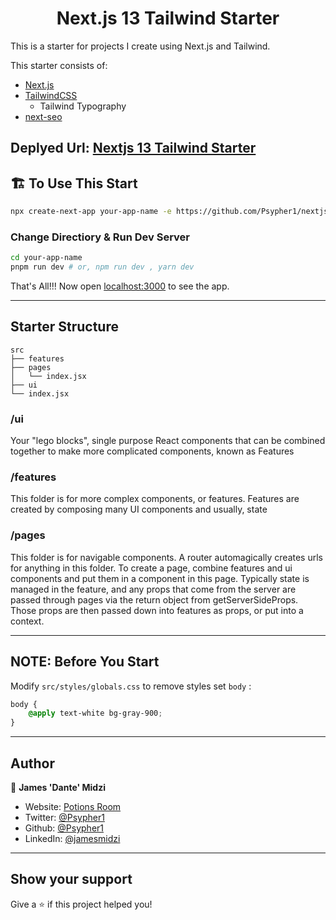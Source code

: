 <h1 align="center">Next.js 13 Tailwind Starter</h1>

This is a starter for projects I create using Next.js and Tailwind.

This starter consists of:

- [Next.js](https://nextjs.org)
- [TailwindCSS](https://tailwindcss.com/)
  - Tailwind Typography
- [next-seo](https://github.com/garmeeh/next-seo)

## Deplyed Url: [Nextjs 13 Tailwind Starter](https://next13-tailwind-starter.vercel.app/)

## 🏗️ To Use This Start

```bash
npx create-next-app your-app-name -e https://github.com/Psypher1/nextjs-13-tailwind-starter
```

### Change Directiory & Run Dev Server

```bash
cd your-app-name
pnpm run dev # or, npm run dev , yarn dev
```

That's All!!! Now open [localhost:3000](http://localhost:3000/) to see the app.

---

## Starter Structure

```
src
├── features
├── pages
│   └── index.jsx
├── ui
└── index.jsx
```

### /ui

Your "lego blocks", single purpose React components that can be combined together to make more complicated components, known as Features

### /features

This folder is for more complex components, or features. Features are created by composing many UI components and usually, state

### /pages

This folder is for navigable components. A router automagically creates urls for anything in this folder. To create a page, combine features and ui components and put them in a component in this page. Typically state is managed in the feature, and any props that come from the server are passed through pages via the return object from getServerSideProps. Those props are then passed down into features as props, or put into a context.

---

## NOTE: Before You Start

Modify `src/styles/globals.css` to remove styles set `body` :

```css
body {
	@apply text-white bg-gray-900;
}
```

---

## Author

👤 **James 'Dante' Midzi**

- Website: [Potions Room](https://dantedecodes.vercel.app/)
- Twitter: [@Psypher1](https://twitter.com/Psypher1)
- Github: [@Psypher1](https://github.com/Psypher1)
- LinkedIn: [@jamesmidzi](https://linkedin.com/in/jamesmidzi)

---

## Show your support

Give a ⭐️ if this project helped you!
